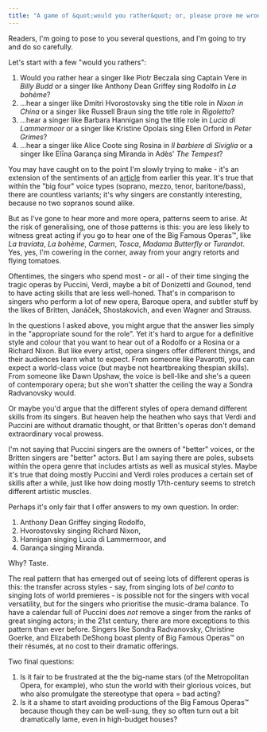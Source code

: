 ```yaml
---
title: "A game of &quot;would you rather&quot; or, please prove me wrong"
---
```


Readers, I'm going to pose to you several questions, and I'm going to try and do so carefully.

Let's start with a few "would you rathers":

1. Would you rather hear a singer like Piotr Beczala sing Captain Vere in *Billy Budd* or a singer like Anthony Dean Griffey sing Rodolfo in *La bohème*?
2. ...hear a singer like Dmitri Hvorostovsky sing the title role in *Nixon in China* or a singer like Russell Braun sing the title role in *Rigoletto*?
3. ...hear a singer like Barbara Hannigan sing the title role in *Lucia di Lammermoor* or a singer like Kristine Opolais sing Ellen Orford in *Peter Grimes*?
4. ...hear a singer like Alice Coote sing Rosina in *Il barbiere di Siviglia* or a singer like Elīna Garança sing Miranda in Adès' *The Tempest*?

You may have caught on to the point I'm slowly trying to make - it's an extension of the sentiments of an [article](http://www.schmopera.com/risky-opinions-there-are-2-types-of-singers/) from earlier this year. It's true that within the "big four" voice types (soprano, mezzo, tenor, baritone/bass), there are countless variants; it's why singers are constantly interesting, because no two sopranos sound alike. 

But as I've gone to hear more and more opera, patterns seem to arise. At the risk of generalising, one of those patterns is this: you are less likely to witness great acting if you go to hear one of the Big Famous Operas™, like *La traviata*, *La bohème*, *Carmen*, *Tosca*, *Madama Butterfly* or *Turandot*. Yes, yes, I'm cowering in the corner, away from your angry retorts and flying tomatoes.

Oftentimes, the singers who spend most - or all - of their time singing the tragic operas by Puccini, Verdi, maybe a bit of Donizetti and Gounod, tend to have acting skills that are less well-honed. That's in comparison to singers who perform a lot of new opera, Baroque opera, and subtler stuff by the likes of Britten, Janáček, Shostakovich, and even Wagner and Strauss.

In the questions I asked above, you might argue that the answer lies simply in the "appropriate sound for the role". Yet it's hard to argue for a definitive style and colour that you want to hear out of a Rodolfo or a Rosina or a Richard Nixon. But like every artist, opera singers offer different things, and their audiences learn what to expect. From someone like Pavarotti, you can expect a world-class voice (but maybe not heartbreaking thespian skills). From someone like Dawn Upshaw, the voice is bell-like and she's a queen of contemporary opera; but she won't shatter the ceiling the way a Sondra Radvanovsky would.

Or maybe you'd argue that the different styles of opera demand different skills from its singers. But heaven help the heathen who says that Verdi and Puccini are without dramatic thought, or that Britten's operas don't demand extraordinary vocal prowess.

I'm not saying that Puccini singers are the owners of "better" voices, or the Britten singers are "better" actors. But I am saying there are poles, subsets within the opera genre that includes artists as well as musical styles. Maybe it's true that doing mostly Puccini and Verdi roles produces a certain set of skills after a while, just like how doing mostly 17th-century seems to stretch different artistic muscles.

Perhaps it's only fair that I offer answers to my own question. In order:

1. Anthony Dean Griffey singing Rodolfo,
2. Hvorostovsky singing Richard Nixon,
3. Hannigan singing Lucia di Lammermoor, and
4. Garança singing Miranda.

Why? Taste. 

The real pattern that has emerged out of seeing lots of different operas is this: the transfer across styles - say, from singing lots of *bel canto* to singing lots of world premieres - is possible not for the singers with vocal versatility, but for the singers who prioritise the music-drama balance. To have a calendar full of Puccini does *not* remove a singer from the ranks of great singing actors; in the 21st century, there are more exceptions to this pattern than ever before. Singers like Sondra Radvanovsky, Christine Goerke, and Elizabeth DeShong boast plenty of Big Famous Operas™ on their résumés, at no cost to their dramatic offerings.

Two final questions: 

1. Is it fair to be frustrated at the the big-name stars (of the Metropolitan Opera, for example), who stun the world with their glorious voices, but who also promulgate the stereotype that opera = bad acting? 
2. Is it a shame to start avoiding productions of the Big Famous Operas™ because though they can be well-sung, they so often turn out a bit dramatically lame, even in high-budget houses?
